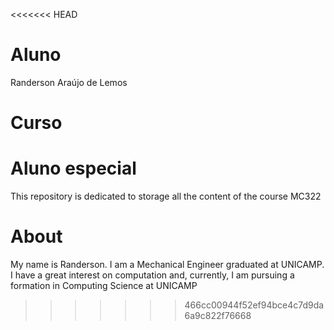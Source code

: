 <<<<<<< HEAD
# Aluno
Randerson Araújo de Lemos
# Curso
Aluno especial
=======
This repository is dedicated to storage all the content of the course MC322
# About
My name is Randerson. I am a Mechanical Engineer graduated at UNICAMP. 
I have a great interest on computation and, currently, I am pursuing 
a formation in Computing Science at UNICAMP
>>>>>>> 466cc00944f52ef94bce4c7d9da6a9c822f76668
